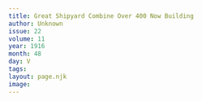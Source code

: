 ```yaml
---
title: Great Shipyard Combine Over 400 Now Building
author: Unknown
issue: 22
volume: 11
year: 1916
month: 48
day: V
tags:
layout: page.njk
image:
---
```





